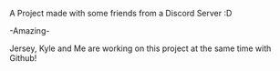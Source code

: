 A Project made with some friends from a Discord Server :D

-Amazing-

Jersey, Kyle and Me are working on this project at the same time with Github!